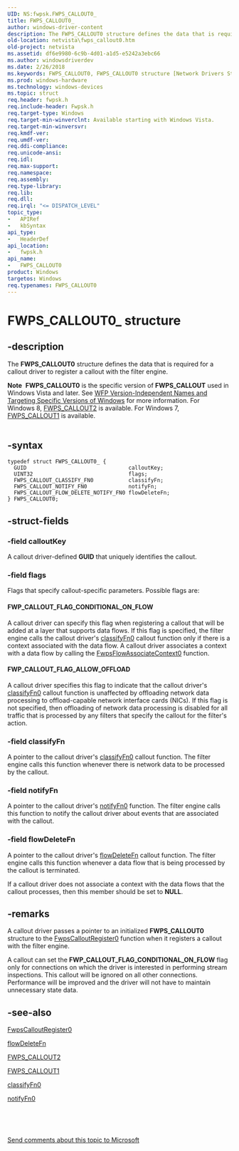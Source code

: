 ```yaml
---
UID: NS:fwpsk.FWPS_CALLOUT0_
title: FWPS_CALLOUT0_
author: windows-driver-content
description: The FWPS_CALLOUT0 structure defines the data that is required for a callout driver to register a callout with the filter engine.Note  FWPS_CALLOUT0 is the specific version of FWPS_CALLOUT used in Windows Vista and later.
old-location: netvista\fwps_callout0.htm
old-project: netvista
ms.assetid: df6e9980-6c9b-4d01-a1d5-e5242a3ebc66
ms.author: windowsdriverdev
ms.date: 2/26/2018
ms.keywords: FWPS_CALLOUT0, FWPS_CALLOUT0 structure [Network Drivers Starting with Windows Vista], FWPS_CALLOUT0_, fwpsk/FWPS_CALLOUT0, netvista.fwps_callout0, wfp_ref_3_struct_3_fwps_A-E_5e9913c4-01d7-4b1c-b2d0-b4a7a28477e2.xml
ms.prod: windows-hardware
ms.technology: windows-devices
ms.topic: struct
req.header: fwpsk.h
req.include-header: Fwpsk.h
req.target-type: Windows
req.target-min-winverclnt: Available starting with Windows Vista.
req.target-min-winversvr: 
req.kmdf-ver: 
req.umdf-ver: 
req.ddi-compliance: 
req.unicode-ansi: 
req.idl: 
req.max-support: 
req.namespace: 
req.assembly: 
req.type-library: 
req.lib: 
req.dll: 
req.irql: "<= DISPATCH_LEVEL"
topic_type:
-	APIRef
-	kbSyntax
api_type:
-	HeaderDef
api_location:
-	fwpsk.h
api_name:
-	FWPS_CALLOUT0
product: Windows
targetos: Windows
req.typenames: FWPS_CALLOUT0
---
```


# FWPS_CALLOUT0_ structure


## -description


The <b>FWPS_CALLOUT0</b> structure defines the data that is required for a callout driver to register a
  callout with the filter engine.
<div class="alert"><b>Note</b>  <b>FWPS_CALLOUT0</b> is the specific version of <b>FWPS_CALLOUT</b> used in Windows Vista and later. See <a href="https://msdn.microsoft.com/FBDF53E5-F7DE-4DEB-AC18-6D2BB59FE670">WFP Version-Independent Names and Targeting Specific Versions of Windows</a> for more information. For Windows 8, <a href="..\fwpsk\ns-fwpsk-fwps_callout2_.md">FWPS_CALLOUT2</a> is available. For Windows 7, <a href="..\fwpsk\ns-fwpsk-fwps_callout1_.md">FWPS_CALLOUT1</a> is available.</div><div> </div>

## -syntax


````
typedef struct FWPS_CALLOUT0_ {
  GUID                                calloutKey;
  UINT32                              flags;
  FWPS_CALLOUT_CLASSIFY_FN0           classifyFn;
  FWPS_CALLOUT_NOTIFY_FN0             notifyFn;
  FWPS_CALLOUT_FLOW_DELETE_NOTIFY_FN0 flowDeleteFn;
} FWPS_CALLOUT0;
````


## -struct-fields




### -field calloutKey

A callout driver-defined <b>GUID</b> that uniquely identifies the callout.


### -field flags

Flags that specify callout-specific parameters. Possible flags are:
     





#### FWP_CALLOUT_FLAG_CONDITIONAL_ON_FLOW

A callout driver can specify this flag when registering a callout that will be added at a layer
       that supports data flows. If this flag is specified, the filter engine calls the callout driver's 
       <a href="..\fwpsk\nc-fwpsk-fwps_callout_classify_fn0.md">classifyFn0</a> callout function only if there
       is a context associated with the data flow. A callout driver associates a context with a data flow by
       calling the 
       <a href="..\fwpsk\nf-fwpsk-fwpsflowassociatecontext0.md">FwpsFlowAssociateContext0</a> function.



#### FWP_CALLOUT_FLAG_ALLOW_OFFLOAD

A callout driver specifies this flag to indicate that the callout driver's 
       <a href="..\fwpsk\nc-fwpsk-fwps_callout_classify_fn0.md">classifyFn0</a> callout function is unaffected
       by offloading network data processing to offload-capable network interface cards (NICs). If this flag
       is not specified, then offloading of network data processing is disabled for all traffic that is
       processed by any filters that specify the callout for the filter's action.


### -field classifyFn

A pointer to the callout driver's 
     <a href="..\fwpsk\nc-fwpsk-fwps_callout_classify_fn0.md">classifyFn0</a> callout function. The filter
     engine calls this function whenever there is network data to be processed by the callout.


### -field notifyFn

A pointer to the callout driver's 
     <a href="..\fwpsk\nc-fwpsk-fwps_callout_notify_fn0.md">notifyFn0</a> function. The filter engine calls
     this function to notify the callout driver about events that are associated with the callout.


### -field flowDeleteFn

A pointer to the callout driver's 
     <a href="..\fwpsk\nc-fwpsk-fwps_callout_flow_delete_notify_fn0.md">flowDeleteFn</a> callout function. The filter
     engine calls this function whenever a data flow that is being processed by the callout is terminated.
     

If a callout driver does not associate a context with the data flows that the callout processes, then
     this member should be set to <b>NULL</b>.


## -remarks



A callout driver passes a pointer to an initialized <b>FWPS_CALLOUT0</b> structure to the 
    <a href="..\fwpsk\nf-fwpsk-fwpscalloutregister0.md">FwpsCalloutRegister0</a> function when it
    registers a callout with the filter engine.

A callout can set the <b>FWP_CALLOUT_FLAG_CONDITIONAL_ON_FLOW</b> flag only for connections on which
    the driver is interested in performing stream inspections. This callout will be ignored on all other
    connections. Performance will be improved and the driver will not have to maintain unnecessary state
    data.




## -see-also

<a href="..\fwpsk\nf-fwpsk-fwpscalloutregister0.md">FwpsCalloutRegister0</a>



<a href="..\fwpsk\nc-fwpsk-fwps_callout_flow_delete_notify_fn0.md">flowDeleteFn</a>



<a href="..\fwpsk\ns-fwpsk-fwps_callout2_.md">FWPS_CALLOUT2</a>



<a href="..\fwpsk\ns-fwpsk-fwps_callout1_.md">FWPS_CALLOUT1</a>



<a href="..\fwpsk\nc-fwpsk-fwps_callout_classify_fn0.md">classifyFn0</a>



<a href="..\fwpsk\nc-fwpsk-fwps_callout_notify_fn0.md">notifyFn0</a>



 

 

<a href="mailto:wsddocfb@microsoft.com?subject=Documentation%20feedback [netvista\netvista]:%20FWPS_CALLOUT0 structure%20 RELEASE:%20(2/26/2018)&amp;body=%0A%0APRIVACY STATEMENT%0A%0AWe use your feedback to improve the documentation. We don't use your email address for any other purpose, and we'll remove your email address from our system after the issue that you're reporting is fixed. While we're working to fix this issue, we might send you an email message to ask for more info. Later, we might also send you an email message to let you know that we've addressed your feedback.%0A%0AFor more info about Microsoft's privacy policy, see http://privacy.microsoft.com/en-us/default.aspx." title="Send comments about this topic to Microsoft">Send comments about this topic to Microsoft</a>

